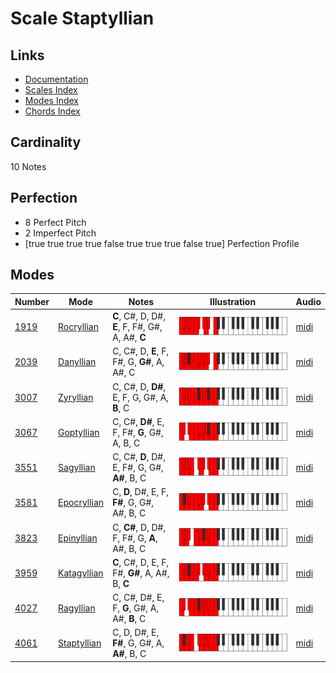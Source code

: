 # Scale Staptyllian

## Links

- [Documentation](index.md)
- [Scales Index](Scales.md)
- [Modes Index](Modes.md)
- [Chords Index](Chords.md)

## Cardinality

10 Notes

## Perfection

- 8 Perfect Pitch
- 2 Imperfect Pitch
- [true true true true false true true true false true] Perfection Profile

## Modes

| Number | Mode | Notes | Illustration | Audio |
|--------|------|-------|--------------|-------|
| [1919](https://ianring.com/musictheory/scales/1919) | [Rocryllian](ModeRocryllian.md) | **C**, C#, D, D#, **E**, F, F#, G#, A, A#, **C** | ![CNaturalRocryllian](ModeCNaturalRocryllian.png) | [midi](https://github.com/edipermadi/music/blob/main/docs/ModeCNaturalRocryllian.mid?raw=true) | 
| [2039](https://ianring.com/musictheory/scales/2039) | [Danyllian](ModeDanyllian.md) | C, C#, D, **E**, F, F#, G, **G#**, A, A#, C | ![CNaturalDanyllian](ModeCNaturalDanyllian.png) | [midi](https://github.com/edipermadi/music/blob/main/docs/ModeCNaturalDanyllian.mid?raw=true) | 
| [3007](https://ianring.com/musictheory/scales/3007) | [Zyryllian](ModeZyryllian.md) | C, C#, D, **D#**, E, F, G, G#, A, **B**, C | ![CNaturalZyryllian](ModeCNaturalZyryllian.png) | [midi](https://github.com/edipermadi/music/blob/main/docs/ModeCNaturalZyryllian.mid?raw=true) | 
| [3067](https://ianring.com/musictheory/scales/3067) | [Goptyllian](ModeGoptyllian.md) | C, C#, **D#**, E, F, F#, **G**, G#, A, B, C | ![CNaturalGoptyllian](ModeCNaturalGoptyllian.png) | [midi](https://github.com/edipermadi/music/blob/main/docs/ModeCNaturalGoptyllian.mid?raw=true) | 
| [3551](https://ianring.com/musictheory/scales/3551) | [Sagyllian](ModeSagyllian.md) | C, C#, **D**, D#, E, F#, G, G#, **A#**, B, C | ![CNaturalSagyllian](ModeCNaturalSagyllian.png) | [midi](https://github.com/edipermadi/music/blob/main/docs/ModeCNaturalSagyllian.mid?raw=true) | 
| [3581](https://ianring.com/musictheory/scales/3581) | [Epocryllian](ModeEpocryllian.md) | C, **D**, D#, E, F, **F#**, G, G#, A#, B, C | ![CNaturalEpocryllian](ModeCNaturalEpocryllian.png) | [midi](https://github.com/edipermadi/music/blob/main/docs/ModeCNaturalEpocryllian.mid?raw=true) | 
| [3823](https://ianring.com/musictheory/scales/3823) | [Epinyllian](ModeEpinyllian.md) | C, **C#**, D, D#, F, F#, G, **A**, A#, B, C | ![CNaturalEpinyllian](ModeCNaturalEpinyllian.png) | [midi](https://github.com/edipermadi/music/blob/main/docs/ModeCNaturalEpinyllian.mid?raw=true) | 
| [3959](https://ianring.com/musictheory/scales/3959) | [Katagyllian](ModeKatagyllian.md) | **C**, C#, D, E, F, F#, **G#**, A, A#, B, **C** | ![CNaturalKatagyllian](ModeCNaturalKatagyllian.png) | [midi](https://github.com/edipermadi/music/blob/main/docs/ModeCNaturalKatagyllian.mid?raw=true) | 
| [4027](https://ianring.com/musictheory/scales/4027) | [Ragyllian](ModeRagyllian.md) | C, C#, D#, E, F, **G**, G#, A, A#, **B**, C | ![CNaturalRagyllian](ModeCNaturalRagyllian.png) | [midi](https://github.com/edipermadi/music/blob/main/docs/ModeCNaturalRagyllian.mid?raw=true) | 
| [4061](https://ianring.com/musictheory/scales/4061) | [Staptyllian](ModeStaptyllian.md) | C, D, D#, E, **F#**, G, G#, A, **A#**, B, C | ![CNaturalStaptyllian](ModeCNaturalStaptyllian.png) | [midi](https://github.com/edipermadi/music/blob/main/docs/ModeCNaturalStaptyllian.mid?raw=true) | 
